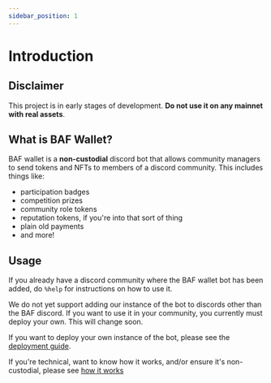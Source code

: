 ```yaml
---
sidebar_position: 1
---
```


# Introduction

## Disclaimer

This project is in early stages of development. **Do not use it on any mainnet with real assets**.

## What is BAF Wallet?

BAF wallet is a **non-custodial** discord bot that allows community managers to send tokens and NFTs to members of a discord community. This includes things like:

- participation badges
- competition prizes
- community role tokens
- reputation tokens, if you're into that sort of thing
- plain old payments
- and more!

## Usage

If you already have a discord community where the BAF wallet bot has been added, do `%help` for instructions on how to use it. 

We do not yet support adding our instance of the bot to discords other than the BAF discord. If you want to use it in your community, you currently must deploy your own. This will change soon.

If you want to deploy your own instance of the bot, please see the [deployment guide](./Deployment.md).

If you're technical, want to know how it works, and/or ensure it's non-custodial, please see [how it works](./how-it-works/Overview.md)

